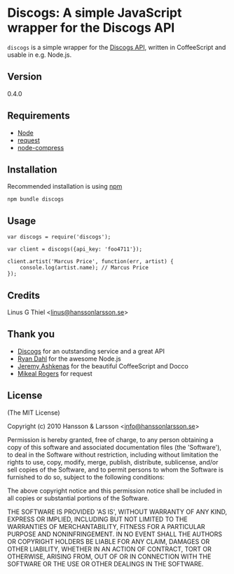 Discogs: A simple JavaScript wrapper for the Discogs API
========================================================

`discogs` is a simple wrapper for the [Discogs API](http://www.discogs.com/help/api), written in CoffeeScript and usable in e.g. Node.js.

## Version
0.4.0

## Requirements

- [Node](http://github.com/ry/node)
- [request](http://github.com/mikeal/request)
- [node-compress](http://github.com/waveto/node-compress)

## Installation

Recommended installation is using [npm](http://github.com/isaacs/npm)

    npm bundle discogs

## Usage

    var discogs = require('discogs');

    var client = discogs({api_key: 'foo4711'});

    client.artist('Marcus Price', function(err, artist) {
        console.log(artist.name); // Marcus Price
    });

## Credits

Linus G Thiel &lt;linus@hanssonlarsson.se&gt;

## Thank you

- [Discogs](http://discogs.com/) for an outstanding service and a great API
- [Ryan Dahl](http://github.com/ry) for the awesome Node.js
- [Jeremy Ashkenas](http://github.com/jashkenas) for the beautiful CoffeeScript and Docco
- [Mikeal Rogers](http://github.com/mikeal) for request

## License 

(The MIT License)

Copyright (c) 2010 Hansson &amp; Larsson &lt;info@hanssonlarsson.se&gt;

Permission is hereby granted, free of charge, to any person obtaining
a copy of this software and associated documentation files (the
'Software'), to deal in the Software without restriction, including
without limitation the rights to use, copy, modify, merge, publish,
distribute, sublicense, and/or sell copies of the Software, and to
permit persons to whom the Software is furnished to do so, subject to
the following conditions:

The above copyright notice and this permission notice shall be
included in all copies or substantial portions of the Software.

THE SOFTWARE IS PROVIDED 'AS IS', WITHOUT WARRANTY OF ANY KIND,
EXPRESS OR IMPLIED, INCLUDING BUT NOT LIMITED TO THE WARRANTIES OF
MERCHANTABILITY, FITNESS FOR A PARTICULAR PURPOSE AND NONINFRINGEMENT.
IN NO EVENT SHALL THE AUTHORS OR COPYRIGHT HOLDERS BE LIABLE FOR ANY
CLAIM, DAMAGES OR OTHER LIABILITY, WHETHER IN AN ACTION OF CONTRACT,
TORT OR OTHERWISE, ARISING FROM, OUT OF OR IN CONNECTION WITH THE
SOFTWARE OR THE USE OR OTHER DEALINGS IN THE SOFTWARE.
